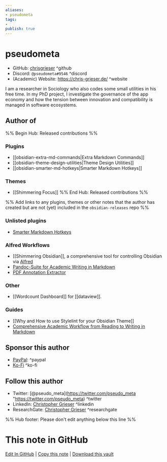 ```yaml
---
aliases:
- pseudometa
tags:
- 
publish: true
---
```


# pseudometa
- GitHub: [chrisgrieser](https://github.com/chrisgrieser/) ^github
- Discord: `@pseudometa#9546` ^discord
- (Academic) Website: <https://chris-grieser.de/> ^website

I am a researcher in Sociology who also codes some small utilities in his free time. In my PhD project, I investigate the governance of the app economy and how the tension between innovation and compatibility is managed in software ecosystems.

## Author of

%% Begin Hub: Released contributions %%
### Plugins
- [[obsidian-extra-md-commands|Extra Markdown Commands]]
- [[obsidian-theme-design-utilities|Theme Design Utilities]]
- [[obsidian-smarter-md-hotkeys|Smarter Markdown Hotkeys]]

### Themes
- [[Shimmering Focus]]
%% End Hub: Released contributions %%

%% Add links to any plugins, themes or other notes that the author has created but are not (yet) included in the `obsidian-releases` repo %%

### Unlisted plugins
- [Smarter Markdown Hotkeys](https://github.com/chrisgrieser/obsidian-smarter-md-hotkeys)

### Alfred Workflows
- [[Shimmering Obsidian]], a comprehensive tool for controlling Obsidian via [Alfred](https://www.alfredapp.com/)
- [Pandoc-Suite for Academic Writing in Markdown](https://github.com/chrisgrieser/pandoc_alfred)
- [PDF Annotation Extractor](https://github.com/chrisgrieser/pdf-annotation-extractor-alfred)

### Other
- [[Wordcount Dashboard]] for [[dataview]].

### Guides
- [[Why and How to use Stylelint for your Obsidian Theme]]
- [Comprehensive Academic Workflow from Reading to Writing in Markdown](https://www.notion.so/chrisgrieser/Comprehensive-Academic-Workflow-from-Reading-to-Writing-in-Markdown-a62298be91934043b11006be1ddc553a)


## Sponsor this author
- [PayPal](https://www.paypal.com/paypalme/ChrisGrieser): ^paypal
- [Ko-Fi](https://ko-fi.com/pseudometa) ^ko-fi


## Follow this author
- Twitter: [@pseudo_meta](https://twitter.com/pseudo_meta "https://twitter.com/pseudo_meta) ^twitter
- LinkedIn: [Christopher Grieser](https://www.linkedin.com/in/christopher-grieser-ba693b17a/) ^linkedin
- ResearchGate: [Christopher Grieser](https://www.researchgate.net/profile/Christopher-Grieser) ^researchgate


%% Hub footer: Please don't edit anything below this line %%

# This note in GitHub

<span class="git-footer">[Edit In GitHub](https://github.dev/obsidian-community/obsidian-hub/blob/main/01%20-%20Community/People/chrisgrieser.md "git-hub-edit-note") | [Copy this note](https://raw.githubusercontent.com/obsidian-community/obsidian-hub/main/01%20-%20Community/People/chrisgrieser.md "git-hub-copy-note") | [Download this vault](https://github.com/obsidian-community/obsidian-hub/archive/refs/heads/main.zip "git-hub-download-vault") </span>
